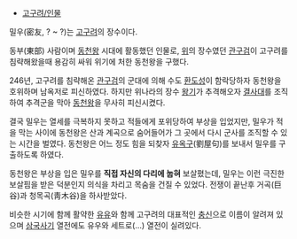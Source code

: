   * [고구려/인물](%EA%B3%A0%EA%B5%AC%EB%A0%A4/%EC%9D%B8%EB%AC%BC.md)  

밀우(密友, ? ~ ?)는 [고구려](%EA%B3%A0%EA%B5%AC%EB%A0%A4.md)의 장수이다.

동부(東部) 사람이며 [동천왕](%EB%8F%99%EC%B2%9C%EC%99%95.md) 시대에 활동했던 인물로,
[위](%EC%9C%84.md)의 장수였던 [관구검](%EA%B4%80%EA%B5%AC%EA%B2%80.md)이 고구려를
침략해왔을때 용감히 싸워 위기에 처한 동천왕을 구했다.

246년, 고구려를 침략해온 [관구검](%EA%B4%80%EA%B5%AC%EA%B2%80.md)의 군대에 의해 수도
[환도성](%ED%99%98%EB%8F%84%EC%84%B1.md)이 함락당하자 동천왕을 호위하며 남옥저로 피신하였다. 하지만 위나라의
장수 [왕기](%EC%99%95%EA%B8%B0.md)가 추격해오자
[결사대](%EA%B2%B0%EC%82%AC%EB%8C%80.md)를 조직하여 추격군을 막아
[동천왕](%EB%8F%99%EC%B2%9C%EC%99%95.md)을 무사히 피신시켰다.

결국 밀우는 열세를 극복하지 못하고 적들에게 포위당하여 부상을 입었지만, 밀우가 적을 막는 사이에 동천왕은 산과 계곡으로 숨어들어가 그
곳에서 다시 군사를 조직할 수 있는 시간을 벌였다. 동천왕은 어느 정도 힘을 되찾자
[유옥구](%EC%9C%A0%EC%98%A5%EA%B5%AC.md)(劉屋句)를 보내서 밀우를 구출하도록 하였다.

동천왕은 부상을 입은 밀우를 **직접 자신의 다리에 눕혀** 보살폈는데, 밀우는 이런 극진한 보살핌을 받은 덕분인지 의식을 차리고 목숨을
건질 수 있었다. 전쟁이 끝난후 거곡(巨谷)과 청목곡(靑木谷)을 하사받았다.

비슷한 시기에 함께 활약한 [유유](%EC%9C%A0%EC%9C%A0.md)와 함께 고구려의 대표적인
[충신](%EC%B6%A9%EC%8B%A0.md)으로 이름이 알려져 있으며
[삼국사기](%EC%82%BC%EA%B5%AD%EC%82%AC%EA%B8%B0.md) 열전에도 유우와 세트로(...) 열전이 실려있다.

  

